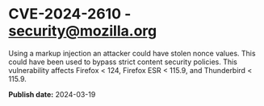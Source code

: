 # CVE-2024-2610 - security@mozilla.org

Using a markup injection an attacker could have stolen nonce values. This could have been used to bypass strict content security policies. This vulnerability affects Firefox < 124, Firefox ESR < 115.9, and Thunderbird < 115.9.

**Publish date:** 2024-03-19

